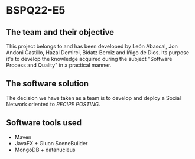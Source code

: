 # BSPQ22-E5
## The team and their objective
This project belongs to and has been developed by León Abascal, Jon Andoni Castillo, Hazal Demirci, Bidatz Beroiz and Iñigo de Dios.
Its purpose it's to develop the knowledge acquired during the subject "Software Process and Quality" in a practical manner.

## The software solution
The decision we have taken as a team is to develop and deploy a Social Network oriented to _RECIPE POSTING_.

## Software tools used
* Maven
* JavaFX + Gluon SceneBuilder
* MongoDB + datanucleus
